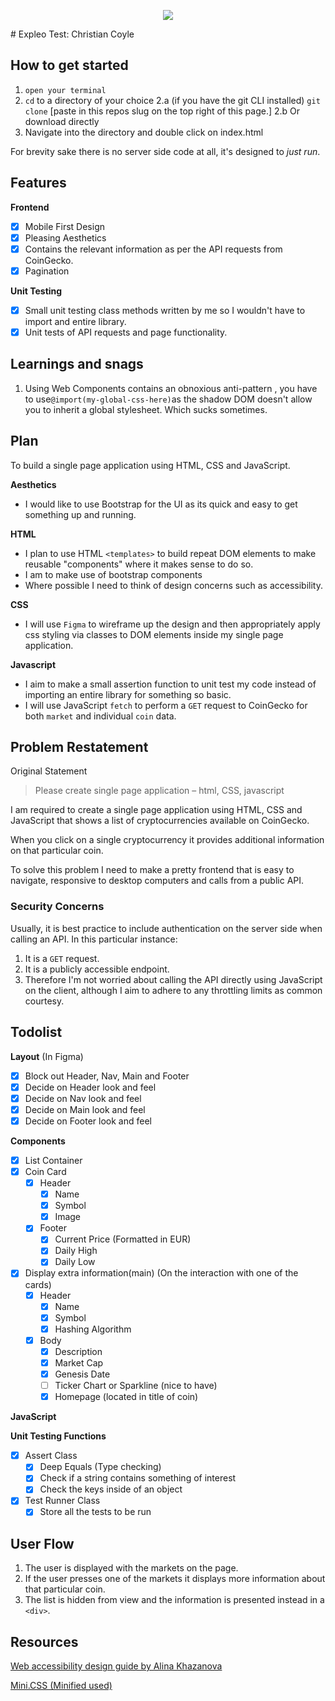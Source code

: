 <p align="center">
<img align="center" src="https://i.ibb.co/7jt34Mg/Sweet-Coin.png">
</p>
# Expleo Test: Christian Coyle

## How to get started

1. `open your terminal`
2. `cd` to a directory of your choice
		2.a (if you have the git CLI installed)
	`git clone` [paste in this repos slug on the top right of this page.]
		2.b Or download directly
3. Navigate into the directory and double click on index.html

For brevity sake there is no server side code at all, it's designed to *just run*.


## Features 
**Frontend** 
 - [X] Mobile First Design
 - [X] Pleasing Aesthetics 
 - [X] Contains the relevant information as per the API requests from CoinGecko.
 - [X] Pagination

**Unit Testing**
- [X] Small unit testing class methods written by me so I wouldn't have to import and entire library.
- [X]  Unit tests of API requests and page functionality.

## Learnings and snags

 1. Using Web Components contains an obnoxious anti-pattern , you have to use`@import(my-global-css-here)`as the shadow DOM doesn't allow you to inherit a global stylesheet. Which sucks sometimes.

## Plan
To build a single page application using HTML, CSS and JavaScript.

**Aesthetics**
 - I would like to use Bootstrap for the UI as its quick and easy to get something up and running.

**HTML**

 - I plan to use HTML `<templates>` to build repeat DOM elements to make reusable "components" where it makes sense to do so.
 - I am to make use of bootstrap components
 - Where possible I need to think of design concerns such as accessibility.
 
 **CSS**
 - I will use `Figma` to wireframe up the design and then appropriately apply css styling via classes to DOM elements inside my single page application.

**Javascript**

- I aim to make a small assertion function to unit test my code instead of importing an entire library for something so basic.
- I will use JavaScript `fetch` to perform a `GET` request to CoinGecko for both `market` and individual `coin` data.

## Problem Restatement
Original Statement
> Please create single page application – html, CSS, javascript

I am required to create a single page application using HTML, CSS and JavaScript that shows a list of cryptocurrencies available on CoinGecko. 

When you click on a single cryptocurrency it provides additional information on that particular coin.

To solve this problem I need to make a pretty frontend that is easy to navigate, responsive to desktop computers and calls from a public API.

### Security Concerns
Usually, it is best practice to include authentication on the server side when calling an API. In this particular instance:
1. It is a `GET` request.
2. It is a publicly accessible endpoint.
3. Therefore I'm not worried about calling the API directly using JavaScript on the client, although I aim to adhere to any throttling limits as common courtesy.

## Todolist

 **Layout** (In Figma)
 - [X]  Block out Header, Nav, Main and Footer
 - [X] Decide on Header look and feel
 - [X] Decide on Nav look and feel
 - [X] Decide on Main look and feel
 - [X] Decide on Footer look and feel
 
 **Components**
 
 - [X] List Container
 - [X] Coin Card
	 - [X] Header 
		 - [X] Name 
		 - [X] Symbol
		 - [X] Image
	 - [X] Footer
		 - [X] Current Price (Formatted in EUR)
		 - [X] Daily High
		 - [X] Daily Low
 - [X] Display extra information(main)
	 (On the interaction with one of the cards)
	 - [X] Header
		 - [X] Name 
		 - [X] Symbol
		 - [X] Hashing Algorithm
	 - [X] Body
		- [X] Description
		- [X] Market Cap
		- [X] Genesis Date
		- [ ] Ticker Chart or Sparkline (nice to have)
		 - [X] Homepage (located in title of coin)

**JavaScript**

**Unit Testing Functions**

- [X] Assert Class
	- [X] Deep Equals (Type checking)
	- [X] Check if a string contains something of interest
	- [X] Check the keys inside of an object
- [X] Test Runner Class
	- [X]  Store all the tests to be run
	
## User Flow
1. The user is displayed with the markets on the page.
2. If the user presses one of the markets it displays more information about that particular coin. 
3. The list is hidden from view and the information is presented instead in a `<div>`.  


## Resources
[Web accessibility design guide by Alina Khazanova](https://elementor.com/blog/web-accessibility-design-guide)

[Mini.CSS (Minified used)](https://minicss.org/docs)


 

  
